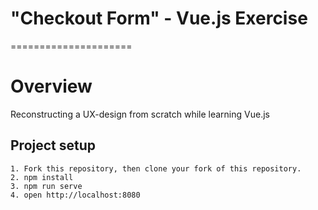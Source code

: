 # "Checkout Form" - Vue.js Exercise
=====================

# Overview

Reconstructing a UX-design from scratch while learning Vue.js

## Project setup
```
1. Fork this repository, then clone your fork of this repository.
2. npm install
3. npm run serve
4. open http://localhost:8080
```
